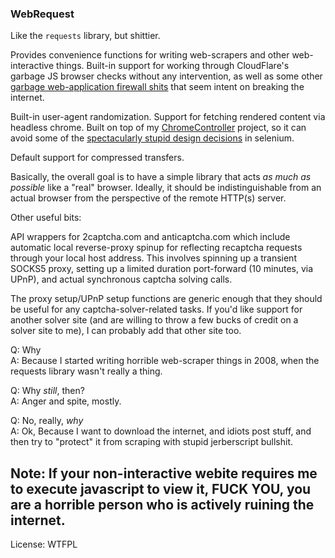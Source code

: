 ### WebRequest

Like the `requests` library, but shittier.

Provides convenience functions for writing web-scrapers and other web-interactive
things. Built-in support for working through CloudFlare's garbage JS browser
checks without any intervention, as well as some other [garbage web-application 
firewall shits](https://sucuri.net/website-firewall/) that seem intent on 
breaking the internet.

Built-in user-agent randomization. Support for fetching rendered content via 
headless chrome. Built on top of my [ChromeController](https://github.com/fake-name/ChromeController) 
project, so it can avoid some of the [spectacularly stupid design 
decisions](https://github.com/seleniumhq/selenium-google-code-issue-archive/issues/141) in selenium.

Default support for compressed transfers. 

Basically, the overall goal is to have a simple library that acts *as much as 
possible* like a "real" browser. Ideally, it should be indistinguishable from 
an actual browser from the perspective of the remote HTTP(s) server.

Other useful bits:

API wrappers for 2captcha.com and anticaptcha.com which include automatic local 
reverse-proxy spinup for reflecting recaptcha requests through your local host 
address. This involves spinning up a transient SOCKS5 proxy, setting up a limited 
duration port-forward (10 minutes, via UPnP), and actual synchronous captcha 
solving calls.

The proxy setup/UPnP setup functions are generic enough that they should be 
useful for any captcha-solver-related tasks. If you'd like support for another 
solver site (and are willing to throw a few bucks of credit on a solver site to 
me), I can probably add that other site too.


Q: Why  
A: Because I started writing horrible web-scraper things in 2008, when the 
    requests library wasn't really a thing.  

Q: Why *still*, then?  
A: Anger and spite, mostly.  

Q: No, really, *why*  
A: Ok, Because I want to download the internet, and idiots post stuff, and then
    try to "protect" it from scraping with stupid jerberscript bullshit.

## Note: If your non-interactive webite requires me to execute javascript to view it, FUCK YOU, you are a horrible person who is actively ruining the internet.

License:
WTFPL



